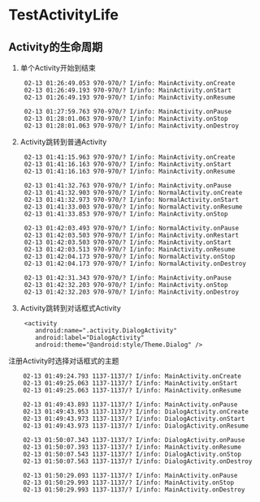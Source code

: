 # TestActivityLife

## Activity的生命周期

1. 单个Activity开始到结束

        02-13 01:26:49.053 970-970/? I/info: MainActivity.onCreate
        02-13 01:26:49.193 970-970/? I/info: MainActivity.onStart
        02-13 01:26:49.193 970-970/? I/info: MainActivity.onResume

        02-13 01:27:59.763 970-970/? I/info: MainActivity.onPause
        02-13 01:28:01.063 970-970/? I/info: MainActivity.onStop
        02-13 01:28:01.063 970-970/? I/info: MainActivity.onDestroy
        
2. Activity跳转到普通Activity

        02-13 01:41:15.963 970-970/? I/info: MainActivity.onCreate
        02-13 01:41:16.163 970-970/? I/info: MainActivity.onStart
        02-13 01:41:16.163 970-970/? I/info: MainActivity.onResume

        02-13 01:41:32.763 970-970/? I/info: MainActivity.onPause
        02-13 01:41:32.903 970-970/? I/info: NormalActivity.onCreate
        02-13 01:41:32.973 970-970/? I/info: NormalActivity.onStart
        02-13 01:41:33.003 970-970/? I/info: NormalActivity.onResume
        02-13 01:41:33.853 970-970/? I/info: MainActivity.onStop

        02-13 01:42:03.493 970-970/? I/info: NormalActivity.onPause
        02-13 01:42:03.503 970-970/? I/info: MainActivity.onRestart
        02-13 01:42:03.503 970-970/? I/info: MainActivity.onStart
        02-13 01:42:03.513 970-970/? I/info: MainActivity.onResume
        02-13 01:42:04.173 970-970/? I/info: NormalActivity.onStop
        02-13 01:42:04.173 970-970/? I/info: NormalActivity.onDestroy

        02-13 01:42:31.343 970-970/? I/info: MainActivity.onPause
        02-13 01:42:32.203 970-970/? I/info: MainActivity.onStop
        02-13 01:42:32.203 970-970/? I/info: MainActivity.onDestroy

3. Activity跳转到对话框式Activity

		<activity
           android:name=".activity.DialogActivity"
           android:label="DialogActivity"
           android:theme="@android:style/Theme.Dialog" />
           
注册Activity时选择对话框式的主题


        02-13 01:49:24.793 1137-1137/? I/info: MainActivity.onCreate
        02-13 01:49:25.063 1137-1137/? I/info: MainActivity.onStart
        02-13 01:49:25.063 1137-1137/? I/info: MainActivity.onResume

        02-13 01:49:43.893 1137-1137/? I/info: MainActivity.onPause
        02-13 01:49:43.953 1137-1137/? I/info: DialogActivity.onCreate
        02-13 01:49:43.973 1137-1137/? I/info: DialogActivity.onStart
        02-13 01:49:43.973 1137-1137/? I/info: DialogActivity.onResume

        02-13 01:50:07.343 1137-1137/? I/info: DialogActivity.onPause
        02-13 01:50:07.393 1137-1137/? I/info: MainActivity.onResume
        02-13 01:50:07.543 1137-1137/? I/info: DialogActivity.onStop
        02-13 01:50:07.563 1137-1137/? I/info: DialogActivity.onDestroy

        02-13 01:50:29.093 1137-1137/? I/info: MainActivity.onPause
        02-13 01:50:29.993 1137-1137/? I/info: MainActivity.onStop
        02-13 01:50:29.993 1137-1137/? I/info: MainActivity.onDestroy
